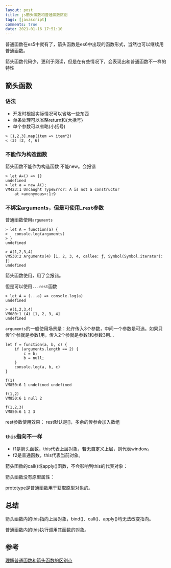 ```yaml
---
layout: post
title: js箭头函数和普通函数区别
tags: [javascript]
comments: true
date: 2021-01-16 17:51:10
---
```


普通函数在es5中就有了，箭头函数是es6中出现的函数形式，当然也可以继续用普通函数。

箭头函数代码少，更利于阅读，但是在有些情况下，会表现出和普通函数不一样的特性
<!-- more -->
## 箭头函数
### 语法
* 开发时根据实际情况可以省略一些东西
* 单条处理可以省略return和{大括号}
* 单个参数可以省略(小括号)
```
> [1,2,3].map(item => item*2)
< (3) [2, 4, 6]
```

### 不能作为构造函数
箭头函数不能作为构造函数 不能new。会报错

```
> let A=() => {}
undefined
> let a = new A();
VM423:1 Uncaught TypeError: A is not a constructor
    at <anonymous>:1:9
```

### 不绑定arguments，但是可使用`…rest`参数
普通函数使用`arguments`
```
> let A = function(a) {
>   console.log(arguments)
> }
undefined

> A(1,2,3,4)
VM530:2 Arguments(4) [1, 2, 3, 4, callee: ƒ, Symbol(Symbol.iterator): ƒ]
undefined
```
箭头函数使用，用了会报错。

但是可以使用`...rest`函数
```
> let A = (...a) => console.log(a)
undefined

> A(1,2,3,4)
VM680:1 (4) [1, 2, 3, 4]
undefined
```
`arguments`的一般使用场景是：允许传入3个参数，中间一个参数是可选。如果只传1个参就是参数1用，传入2个参就是参数1和参数3用…
```
let f = function(a, b, c) {
    if (arguments.length == 2) {
        c = b;
        b = null;
    }
    console.log(a, b, c)
}

f(1)
VM850:6 1 undefined undefined

f(1,2)
VM850:6 1 null 2

f(1,2,3)
VM850:6 1 2 3
```

rest参数使用效果：
rest默认是[]，多余的传参会加入数组

### `this`指向不一样
* f1是箭头函数，this代表上层对象，若无自定义上层，则代表window。
* f2是普通函数，this代表当前对象。

箭头函数的call()或apply()函数，不会影响到this的代表对象：

箭头函数没有原型属性：

prototype是普通函数用于获取原型对象的。

## 总结
箭头函数内的this指向上层对象，bind()、call()、apply()均无法改变指向。

普通函数内的this执行调用其函数的对象。

## 参考
[理解普通函数和箭头函数的区别点](https://blog.csdn.net/qq_25753979/article/details/90237123)